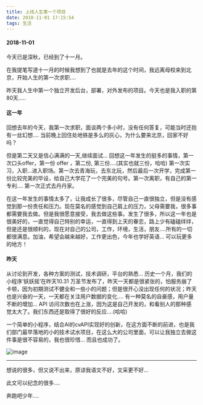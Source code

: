 ```yaml
---
title: 上线人生第一个项目
date: 2018-11-01 17:15:54
tags: 生活
---
```


#### 2018-11-01

  今天已是深秋，已经到了十一月。

  在我提笔写道十一月的时候我想到了也就是去年的这个时间，我远离母校来到北京，开始人生的第一次求职....
 
  昨天我人生中第一个独立开发后台，部署，对外发布的项目。今天也是我入职的第80天.....

#### 这一年

  回想去年的今天，我第一次求职，面谈两个多小时，没有任何答复，可能当时还抱有一丝幻想.... 当前晚上回住处地铁是多么的灰心，为什么要来北京，回家不好吗？

  但是第二天又是信心满满的一天,继续面试... 回想这一年发生的挺多的事情，第一次口头offer，第一份 offer ，第二份, 第三份....(其实也就三份，哈哈) 第一次实习，入职...进入职场。第一次去青海玩，去东北玩，然后最后一次开学，完成第一份比较完美的毕设，给自己大学花了一个完美的句号。第一次离职，有自己的第一专利....  第一次正式去丹丹家。

  在这一年发生的事情太多了，让我成长了很多，尽管自己一直很独立，但是没有感觉到那一份责任和压力。现在莫名的感觉到自己肩上的压力，父母需要我，很多事都需要我去做。但是我很愿意接受，我去做这些事。发生了很多，所以这一年也是很美好的，一直觉得自己特别的幸运，一直得到上天的眷恋，路上少有磕磕绊绊，但是还是很顺利的，现在对自己的公司，工作，环境，生活，朋友....所有的一切都很满意。加油，希望会越来越好，工作更出色，今年也学好英语... 可以玩更多的地方！


#### 昨天

  从讨论到开发，各种方案的测试，技术调研，平台的熟悉... 历史一个月，我们的小程序‘妖妖摇’在昨天10.31 万圣节发布了，昨天一天都是很紧张的，怕服务崩了卡顿，因为初期测试不健全和一些小的问题；但是很开心没出现任何的状况；昨天也是兴奋的一天，一天都在关注用户数据的变化.... 有一种莫名的自豪感，用户量不断的增加... API 访问次数也在上涨，因为这是自己开发的，和看别人的那种感觉太大了。我们东西还是取得了很好的反应....(哈哈)

  一个简单的小程序，结合AI的cvAPI实现好的创新，在这方面不断的前进，也是我们部门最早落地的小的技术试水项目，在这么大的公司里面，可以让我独立去做这件事是很不容易的，我也很珍惜... 而且也成功了。

![image](https://images.pexels.com/photos/1543756/pexels-photo-1543756.jpeg)


---

想说的很多，但又说不出来，原谅我语文不好，文采更不好...

此文可以纪念的很多....

奔跑吧少年....

